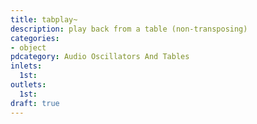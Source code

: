 ```yaml
---
title: tabplay~
description: play back from a table (non-transposing)
categories:
- object
pdcategory: Audio Oscillators And Tables
inlets:
  1st:
outlets:
  1st:
draft: true
---
```


